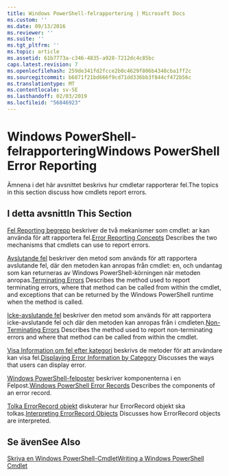 ```yaml
---
title: Windows PowerShell-felrapportering | Microsoft Docs
ms.custom: ''
ms.date: 09/13/2016
ms.reviewer: ''
ms.suite: ''
ms.tgt_pltfrm: ''
ms.topic: article
ms.assetid: 61b7773a-c346-4835-a928-7212dc4c85bc
caps.latest.revision: 7
ms.openlocfilehash: 259de341fd2fcce2b0c4629f806b4348cba1ff2c
ms.sourcegitcommit: b6871f21bd666f9cd71dd336bb3f844cf472b56c
ms.translationtype: MT
ms.contentlocale: sv-SE
ms.lasthandoff: 02/03/2019
ms.locfileid: "56846923"
---
```

# <a name="windows-powershell-error-reporting"></a><span data-ttu-id="dd679-102">Windows PowerShell-felrapportering</span><span class="sxs-lookup"><span data-stu-id="dd679-102">Windows PowerShell Error Reporting</span></span>

<span data-ttu-id="dd679-103">Ämnena i det här avsnittet beskrivs hur cmdletar rapporterar fel.</span><span class="sxs-lookup"><span data-stu-id="dd679-103">The topics in this section discuss how cmdlets report errors.</span></span>

## <a name="in-this-section"></a><span data-ttu-id="dd679-104">I detta avsnitt</span><span class="sxs-lookup"><span data-stu-id="dd679-104">In This Section</span></span>

<span data-ttu-id="dd679-105">[Fel Reporting begrepp](./error-reporting-concepts.md) beskriver de två mekanismer som cmdlet: ar kan använda för att rapportera fel.</span><span class="sxs-lookup"><span data-stu-id="dd679-105">[Error Reporting Concepts](./error-reporting-concepts.md) Describes the two mechanisms that cmdlets can use to report errors.</span></span>

<span data-ttu-id="dd679-106">[Avslutande fel](./terminating-errors.md) beskriver den metod som används för att rapportera avslutande fel, där den metoden kan anropas från cmdlet: en, och undantag som kan returneras av Windows PowerShell-körningen när metoden anropas.</span><span class="sxs-lookup"><span data-stu-id="dd679-106">[Terminating Errors](./terminating-errors.md) Describes the method used to report terminating errors, where that method can be called from within the cmdlet, and exceptions that can be returned by the Windows PowerShell runtime when the method is called.</span></span>

<span data-ttu-id="dd679-107">[Icke-avslutande fel](./non-terminating-errors.md) beskriver den metod som används för att rapportera icke-avslutande fel och där den metoden kan anropas från i cmdleten.</span><span class="sxs-lookup"><span data-stu-id="dd679-107">[Non-Terminating Errors](./non-terminating-errors.md) Describes the method used to report non-terminating errors and where that method can be called from within the cmdlet.</span></span>

<span data-ttu-id="dd679-108">[Visa Information om fel efter kategori](./displaying-error-information.md) beskrivs de metoder för att användare kan visa fel.</span><span class="sxs-lookup"><span data-stu-id="dd679-108">[Displaying Error Information by Category](./displaying-error-information.md) Discusses the ways that users can display error.</span></span>

<span data-ttu-id="dd679-109">[Windows PowerShell-felposter](./windows-powershell-error-records.md) beskriver komponenterna i en Felpost.</span><span class="sxs-lookup"><span data-stu-id="dd679-109">[Windows PowerShell Error Records](./windows-powershell-error-records.md) Describes the components of an error record.</span></span>

<span data-ttu-id="dd679-110">[Tolka ErrorRecord objekt](./interpreting-errorrecord-objects.md) diskuterar hur ErrorRecord objekt ska tolkas.</span><span class="sxs-lookup"><span data-stu-id="dd679-110">[Interpreting ErrorRecord Objects](./interpreting-errorrecord-objects.md) Discusses how ErrorRecord objects are interpreted.</span></span>

## <a name="see-also"></a><span data-ttu-id="dd679-111">Se även</span><span class="sxs-lookup"><span data-stu-id="dd679-111">See Also</span></span>

[<span data-ttu-id="dd679-112">Skriva en Windows PowerShell-Cmdlet</span><span class="sxs-lookup"><span data-stu-id="dd679-112">Writing a Windows PowerShell Cmdlet</span></span>](./writing-a-windows-powershell-cmdlet.md)
